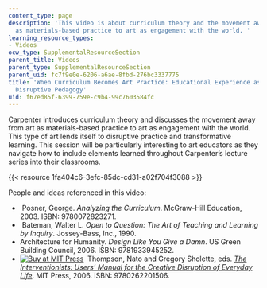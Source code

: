 ```yaml
---
content_type: page
description: 'This video is about curriculum theory and the movement away from art
  as materials-based practice to art as engagement with the world. '
learning_resource_types:
- Videos
ocw_type: SupplementalResourceSection
parent_title: Videos
parent_type: SupplementalResourceSection
parent_uid: fc7f9e0e-6206-a6ae-8fbd-276bc3337775
title: 'When Curriculum Becomes Art Practice: Educational Experience as Intentionally
  Disruptive Pedagogy'
uid: f67ed85f-6399-759e-c9b4-99c7603584fc
---
```


Carpenter introduces curriculum theory and discusses the movement away from art as materials-based practice to art as engagement with the world. This type of art lends itself to disruptive practice and transformative learning. This session will be particularly interesting to art educators as they navigate how to include elements learned throughout Carpenter’s lecture series into their classrooms.

{{< resource 1fa404c6-3efc-85dc-cd31-a02f704f3088 >}} 

People and ideas referenced in this video:

*    Posner, George. _Analyzing the Curriculum_. McGraw-Hill Education, 2003. ISBN: 9780072823271. 
*    Bateman, Walter L. _Open to Question: The Art of Teaching and Learning by Inquiry_. Jossey-Bass, Inc., 1990. 
*   Architecture for Humanity. _Design Like You Give a Damn_. US Green Building Council, 2006. ISBN: 9781933945252. 
*   [![Buy at MIT Press](/images/mp_logo.gif)](https://mitpress.mit.edu/9780262201506)  Thompson, Nato and Gregory Sholette, eds. _[The Interventionists: Users' Manual for the Creative Disruption of Everyday Life](http://mitpress.mit.edu/9780262201506)_. MIT Press, 2006. ISBN: 9780262201506.